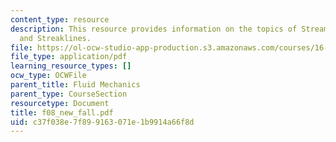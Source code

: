 ```yaml
---
content_type: resource
description: This resource provides information on the topics of Streamlines, Pathlines
  and Streaklines.
file: https://ol-ocw-studio-app-production.s3.amazonaws.com/courses/16-01-unified-engineering-i-ii-iii-iv-fall-2005-spring-2006/c37f038e7f899163071e1b9914a66f8d_f08_new_fall.pdf
file_type: application/pdf
learning_resource_types: []
ocw_type: OCWFile
parent_title: Fluid Mechanics
parent_type: CourseSection
resourcetype: Document
title: f08_new_fall.pdf
uid: c37f038e-7f89-9163-071e-1b9914a66f8d
---
```

